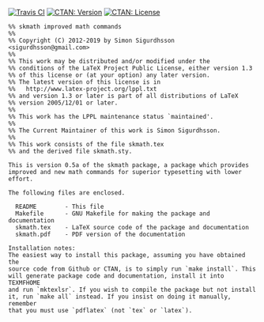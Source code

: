 [![Travis CI](https://img.shields.io/travis/urdh/skmath/master)](http://travis-ci.org/urdh/skmath)
[![CTAN: Version](https://img.shields.io/ctan/v/skmath)](http://www.ctan.org/pkg/skmath)
[![CTAN: License](https://img.shields.io/ctan/l/skmath)](http://www.ctan.org/pkg/skmath)
```
%% skmath improved math commands
%%
%% Copyright (C) 2012-2019 by Simon Sigurdhsson <sigurdhsson@gmail.com>
%%
%% This work may be distributed and/or modified under the
%% conditions of the LaTeX Project Public License, either version 1.3
%% of this license or (at your option) any later version.
%% The latest version of this license is in
%%   http://www.latex-project.org/lppl.txt
%% and version 1.3 or later is part of all distributions of LaTeX
%% version 2005/12/01 or later.
%%
%% This work has the LPPL maintenance status `maintained'.
%%
%% The Current Maintainer of this work is Simon Sigurdhsson.
%%
%% This work consists of the file skmath.tex
%% and the derived file skmath.sty.

This is version 0.5a of the skmath package, a package which provides
improved and new math commands for superior typesetting with lower effort.

The following files are enclosed.

  README        - This file
  Makefile      - GNU Makefile for making the package and documentation
  skmath.tex    - LaTeX source code of the package and documentation
  skmath.pdf    - PDF version of the documentation

Installation notes:
The easiest way to install this package, assuming you have obtained the
source code from Github or CTAN, is to simply run `make install`. This
will generate package code and documentation, install it into TEXMFHOME
and run `mktexlsr`. If you wish to compile the package but not install
it, run `make all` instead. If you insist on doing it manually, remember
that you must use `pdflatex` (not `tex` or `latex`).
```

